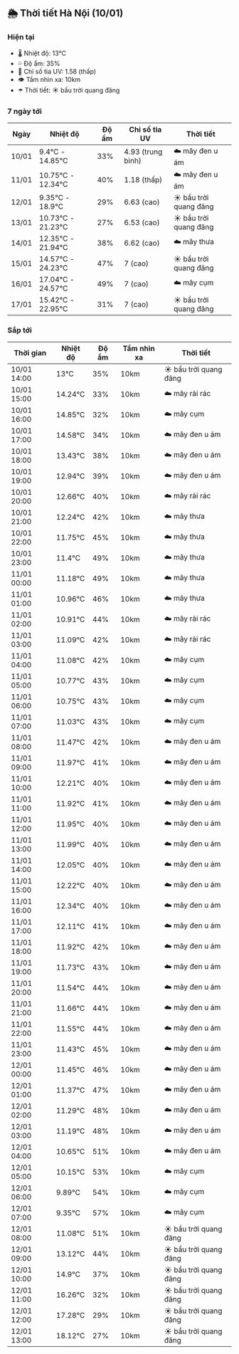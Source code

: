 ## 🌦️ Thời tiết Hà Nội (10/01)

### Hiện tại

- 🌡️ Nhiệt độ: 13℃
- 💦 Độ ẩm: 35%
- 🌟 Chỉ số tia UV: 1.58 (thấp)
- 👁️ Tầm nhìn xa: 10km
- ☂️ Thời tiết: ☀️ bầu trời quang đãng

### 7 ngày tới

| Ngày | Nhiệt độ | Độ ẩm | Chỉ số tia UV | Thời tiết |
| --- | --- | --- | --- | --- |
| 10/01 | 9.4℃ - 14.85℃ | 33% | 4.93 (trung bình) | ☁️ mây đen u ám |
| 11/01 | 10.75℃ - 12.34℃ | 40% | 1.18 (thấp) | ☁️ mây đen u ám |
| 12/01 | 9.35℃ - 18.9℃ | 29% | 6.63 (cao) | ☀️ bầu trời quang đãng |
| 13/01 | 10.73℃ - 21.23℃ | 27% | 6.53 (cao) | ☀️ bầu trời quang đãng |
| 14/01 | 12.35℃ - 21.94℃ | 38% | 6.62 (cao) | ☁️ mây thưa |
| 15/01 | 14.57℃ - 24.23℃ | 47% | 7 (cao) | ☀️ bầu trời quang đãng |
| 16/01 | 17.04℃ - 24.57℃ | 49% | 7 (cao) | ☁️ mây cụm |
| 17/01 | 15.42℃ - 22.95℃ | 31% | 7 (cao) | ☀️ bầu trời quang đãng |

### Sắp tới

| Thời gian | Nhiệt độ | Độ ẩm | Tầm nhìn xa | Thời tiết |
| --- | --- | --- | --- | --- |
| 10/01 14:00 | 13℃ | 35% | 10km | ☀️ bầu trời quang đãng |
| 10/01 15:00 | 14.24℃ | 33% | 10km | ☁️ mây rải rác |
| 10/01 16:00 | 14.85℃ | 32% | 10km | ☁️ mây cụm |
| 10/01 17:00 | 14.58℃ | 34% | 10km | ☁️ mây đen u ám |
| 10/01 18:00 | 13.43℃ | 38% | 10km | ☁️ mây đen u ám |
| 10/01 19:00 | 12.94℃ | 39% | 10km | ☁️ mây đen u ám |
| 10/01 20:00 | 12.66℃ | 40% | 10km | ☁️ mây rải rác |
| 10/01 21:00 | 12.24℃ | 42% | 10km | ☁️ mây thưa |
| 10/01 22:00 | 11.75℃ | 45% | 10km | ☁️ mây thưa |
| 10/01 23:00 | 11.4℃ | 49% | 10km | ☁️ mây thưa |
| 11/01 00:00 | 11.18℃ | 49% | 10km | ☁️ mây thưa |
| 11/01 01:00 | 10.96℃ | 46% | 10km | ☁️ mây thưa |
| 11/01 02:00 | 10.91℃ | 44% | 10km | ☁️ mây rải rác |
| 11/01 03:00 | 11.09℃ | 42% | 10km | ☁️ mây rải rác |
| 11/01 04:00 | 11.08℃ | 42% | 10km | ☁️ mây cụm |
| 11/01 05:00 | 10.77℃ | 43% | 10km | ☁️ mây cụm |
| 11/01 06:00 | 10.75℃ | 43% | 10km | ☁️ mây cụm |
| 11/01 07:00 | 11.03℃ | 43% | 10km | ☁️ mây cụm |
| 11/01 08:00 | 11.47℃ | 42% | 10km | ☁️ mây đen u ám |
| 11/01 09:00 | 11.97℃ | 41% | 10km | ☁️ mây đen u ám |
| 11/01 10:00 | 12.21℃ | 40% | 10km | ☁️ mây đen u ám |
| 11/01 11:00 | 11.92℃ | 41% | 10km | ☁️ mây đen u ám |
| 11/01 12:00 | 11.95℃ | 40% | 10km | ☁️ mây đen u ám |
| 11/01 13:00 | 11.99℃ | 40% | 10km | ☁️ mây đen u ám |
| 11/01 14:00 | 12.05℃ | 40% | 10km | ☁️ mây đen u ám |
| 11/01 15:00 | 12.22℃ | 40% | 10km | ☁️ mây đen u ám |
| 11/01 16:00 | 12.34℃ | 40% | 10km | ☁️ mây đen u ám |
| 11/01 17:00 | 12.11℃ | 41% | 10km | ☁️ mây đen u ám |
| 11/01 18:00 | 11.92℃ | 42% | 10km | ☁️ mây đen u ám |
| 11/01 19:00 | 11.73℃ | 43% | 10km | ☁️ mây đen u ám |
| 11/01 20:00 | 11.54℃ | 44% | 10km | ☁️ mây đen u ám |
| 11/01 21:00 | 11.66℃ | 44% | 10km | ☁️ mây đen u ám |
| 11/01 22:00 | 11.55℃ | 44% | 10km | ☁️ mây đen u ám |
| 11/01 23:00 | 11.43℃ | 45% | 10km | ☁️ mây đen u ám |
| 12/01 00:00 | 11.45℃ | 46% | 10km | ☁️ mây đen u ám |
| 12/01 01:00 | 11.37℃ | 47% | 10km | ☁️ mây đen u ám |
| 12/01 02:00 | 11.29℃ | 48% | 10km | ☁️ mây đen u ám |
| 12/01 03:00 | 11.19℃ | 48% | 10km | ☁️ mây đen u ám |
| 12/01 04:00 | 10.65℃ | 51% | 10km | ☁️ mây đen u ám |
| 12/01 05:00 | 10.15℃ | 53% | 10km | ☁️ mây cụm |
| 12/01 06:00 | 9.89℃ | 54% | 10km | ☁️ mây cụm |
| 12/01 07:00 | 9.35℃ | 57% | 10km | ☁️ mây cụm |
| 12/01 08:00 | 11.08℃ | 51% | 10km | ☀️ bầu trời quang đãng |
| 12/01 09:00 | 13.12℃ | 44% | 10km | ☀️ bầu trời quang đãng |
| 12/01 10:00 | 14.9℃ | 37% | 10km | ☀️ bầu trời quang đãng |
| 12/01 11:00 | 16.26℃ | 32% | 10km | ☀️ bầu trời quang đãng |
| 12/01 12:00 | 17.28℃ | 29% | 10km | ☀️ bầu trời quang đãng |
| 12/01 13:00 | 18.12℃ | 27% | 10km | ☀️ bầu trời quang đãng |
